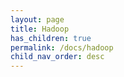 ```yaml
---
layout: page
title: Hadoop
has_children: true
permalink: /docs/hadoop
child_nav_order: desc
---
```



